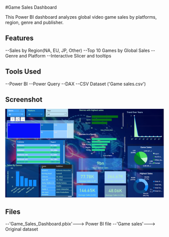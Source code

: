 #Game Sales Dashboard

This Power BI dashboard analyzes global video game sales by platforms, region, genre and publisher.
## Features
  --Sales by Region(NA, EU, JP, Other)
  --Top 10 Games by Global Sales
  --Genre and Platform
  --Interactive Slicer and tooltips
## Tools Used
  --Power BI
  --Power Query
  --DAX
  --CSV Dataset ('Game sales.csv')
## Screenshot
  ![Game Dashboard](Game%20Dashboard.png)



## Files
  --'Game_Sales_Dashboard.pbix'---> Power BI file
  --'Game sales'---> Original dataset
